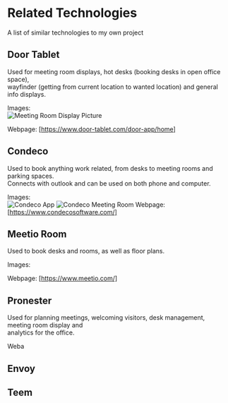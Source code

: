 # Related Technologies
A list of similar technologies to my own project

## Door Tablet
Used for meeting room displays, hot desks (booking desks in open office space),  
wayfinder (getting from current location to wanted location) and general info displays.

Images:  
![Meeting Room Display Picture](https://www.door-tablet.com/doortablet/dtcmsstore.nsf/0/BCB07F354C8E21FF80258688004BB094/$file/hero-arrows.png)

Webpage: [https://www.door-tablet.com/door-app/home]

## Condeco
Used to book anything work related, from desks to meeting rooms and parking spaces.  
Connects with outlook and can be used on both phone and computer.

Images:  
![Condeco App](https://www.workdesign.com/wp-content/uploads/2021/02/Condeco-Work-Design-Desk-Reservation-Round-Up-Image-Stefan-Somersall-Weekes-1-1024x576.png)
![Condeco Meeting Room](https://1r4z5a9gfu1acm33245gbc10-wpengine.netdna-ssl.com/wp-content/uploads/2019/01/room-available.png)
Webpage: [https://www.condecosoftware.com/]

## Meetio Room
Used to book desks and rooms, as well as floor plans.

Images:  

Webpage: [https://www.meetio.com/]

## Pronester
Used for planning meetings, welcoming visitors, desk management, meeting room display and  
analytics for the office.

Weba

## Envoy

## Teem
